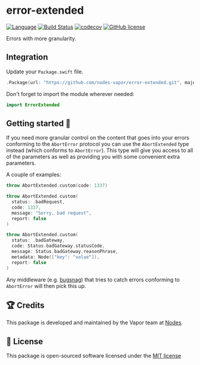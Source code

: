 # error-extended
[![Language](https://img.shields.io/badge/Swift-3-brightgreen.svg)](http://swift.org)
[![Build Status](https://travis-ci.org/nodes-vapor/error-extended.svg?branch=master)](https://travis-ci.org/nodes-vapor/error-extended)
[![codecov](https://codecov.io/gh/nodes-vapor/sanitized/branch/master/graph/badge.svg)](https://codecov.io/gh/nodes-vapor/error-extended)
[![GitHub license](https://img.shields.io/badge/license-MIT-blue.svg)](https://raw.githubusercontent.com/nodes-vapor/error-extended/master/LICENSE)

Errors with more granularity.

## Integration
Update your `Package.swift` file.
```swift
.Package(url: "https://github.com/nodes-vapor/error-extended.git", majorVersion: 0)
```

Don't forget to import the module wherever needed:
```swift
import ErrorExtended
```

## Getting started 🚀
If you need more granular control on the content that goes into your errors conforming to the `AbortError`  protocol you can use the `AbortExtended` type instead (which conforms to `AbortError`). This type will give you access to all of the parameters as well as providing you with some convenient extra parameters.

A couple of examples:

```swift
throw AbortExtended.custom(code: 1337)
```

```swift
throw AbortExtended.custom(
  status: .badRequest, 
  code: 1337, 
  message: "Sorry, bad request", 
  report: false
)
```

```swift
throw AbortExtended.custom(
  status: .badGateway, 
  code: Status.badGateway.statusCode, 
  message: Status.badGateway.reasonPhrase, 
  metadata: Node(["key": "value"]), 
  report: false
)
```

Any middleware (e.g. [bugsnag](https://github.com/nodes-vapor/bugsnag)) that tries to catch errors conforming to `AbortError` will then pick this up.

## 🏆 Credits
This package is developed and maintained by the Vapor team at [Nodes](https://www.nodes.dk).

## 📄 License
This package is open-sourced software licensed under the [MIT license](http://opensource.org/licenses/MIT)
